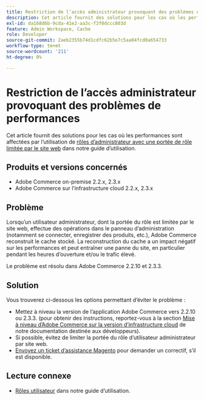 ```yaml
---
title: Restriction de l’accès administrateur provoquant des problèmes de performances
description: Cet article fournit des solutions pour les cas où les performances sont affectées en utilisant [rôles d’administrateur avec portée de rôle limitée par le site web](https://experienceleague.adobe.com/en/docs/commerce-admin/systems/user-accounts/permissions-user-roles#step-2assign-resources) dans notre guide d’utilisation.
exl-id: da168d6b-9cda-41e2-aa3c-f3f0dccc803d
feature: Admin Workspace, Cache
role: Developer
source-git-commit: 2aeb2355b74d1cdfc62b5e7c5aa04fcd0a654733
workflow-type: tm+mt
source-wordcount: '211'
ht-degree: 0%

---
```


# Restriction de l’accès administrateur provoquant des problèmes de performances

Cet article fournit des solutions pour les cas où les performances sont affectées par l’utilisation de [rôles d’administrateur avec une portée de rôle limitée par le site web](https://experienceleague.adobe.com/en/docs/commerce-admin/systems/user-accounts/permissions-user-roles#step-2assign-resources) dans notre guide d’utilisation.

## Produits et versions concernés

* Adobe Commerce on-premise 2.2.x, 2.3.x
* Adobe Commerce sur l’infrastructure cloud 2.2.x, 2.3.x

## Problème

Lorsqu’un utilisateur administrateur, dont la portée du rôle est limitée par le site web, effectue des opérations dans le panneau d’administration (notamment se connecter, enregistrer des produits, etc.), Adobe Commerce reconstruit le cache stocké. La reconstruction du cache a un impact négatif sur les performances et peut entraîner une panne du site, en particulier pendant les heures d’ouverture et/ou le trafic élevé.

Le problème est résolu dans Adobe Commerce 2.2.10 et 2.3.3.

## Solution

Vous trouverez ci-dessous les options permettant d’éviter le problème :

* Mettez à niveau la version de l’application Adobe Commerce vers 2.2.10 ou 2.3.3. (pour obtenir des instructions, reportez-vous à la section [Mise à niveau d’Adobe Commerce sur la version d’infrastructure cloud](https://experienceleague.adobe.com/en/docs/commerce-cloud-service/user-guide/develop/upgrade/commerce-version) de notre documentation destinée aux développeurs).
* Si possible, évitez de limiter la portée du rôle d’utilisateur administrateur par site web.
* [Envoyez un ticket d’assistance Magento](/help/help-center-guide/help-center/magento-help-center-user-guide.md#submit-ticket) pour demander un correctif, s’il est disponible.

## Lecture connexe

* [Rôles utilisateur](https://experienceleague.adobe.com/en/docs/commerce-admin/systems/user-accounts/permissions-user-roles) dans notre guide d’utilisation.
